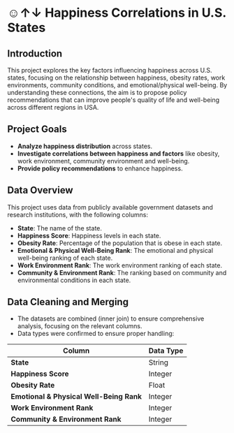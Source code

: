 # ☺︎↑↓ Happiness Correlations in U.S. States
## Introduction
This project explores the key factors influencing happiness across U.S. states, focusing on the relationship between happiness, obesity rates, work environments, community conditions, and emotional/physical well-being. By understanding these connections, the aim is to propose policy recommendations that can improve people's quality of life and well-being across different regions in USA.

## Project Goals
- **Analyze happiness distribution** across states.
- **Investigate correlations between happiness and factors** like obesity, work environment, community environment and well-being.
- **Provide policy recommendations** to enhance happiness.

## Data Overview
This project uses data from publicly available government datasets and research institutions, with the following columns:
- **State**: The name of the state.
- **Happiness Score**: Happiness levels in each state.
- **Obesity Rate**: Percentage of the population that is obese in each state.
- **Emotional & Physical Well-Being Rank**: The emotional and physical well-being ranking of each state.
- **Work Environment Rank**: The work environment ranking of each state.
- **Community & Environment Rank**: The ranking based on community and environmental conditions in each state.

## Data Cleaning and Merging
- The datasets are combined (inner join) to ensure comprehensive analysis, focusing on the relevant columns.
- Data types were confirmed to ensure proper handling:

|Column                                     | Data Type |
|-------------------------------------------|-----------|
| **State**                                 | String    |
| **Happiness Score**                       | Integer   |
| **Obesity Rate**                          | Float     |
| **Emotional & Physical Well-Being Rank**  | Integer   |
| **Work Environment Rank**                 | Integer   |
| **Community & Environment Rank**          | Integer   |
